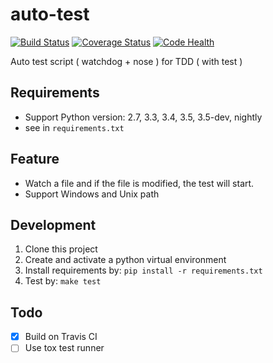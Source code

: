 # auto-test
[![Build Status](https://travis-ci.org/mildronize/auto-test.svg?branch=master)](https://travis-ci.org/mildronize/auto-test) [![Coverage Status](https://coveralls.io/repos/github/mildronize/auto-test/badge.svg?branch=master)](https://coveralls.io/github/mildronize/auto-test?branch=master) [![Code Health](https://landscape.io/github/mildronize/auto-test/master/landscape.svg?style=flat)](https://landscape.io/github/mildronize/auto-test/master)

Auto test script ( watchdog + nose ) for TDD ( with test )

## Requirements
- Support Python version:  2.7, 3.3, 3.4, 3.5, 3.5-dev, nightly
- see in `requirements.txt`

## Feature
- Watch a file and if the file is modified, the test will start. 
- Support Windows and Unix path

## Development
1. Clone this project
2. Create and activate a python virtual environment
3. Install requirements by: `pip install -r requirements.txt`
4. Test by: `make test`

## Todo
- [x] Build on Travis CI
- [ ] Use tox test runner
